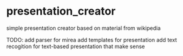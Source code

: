 # presentation_creator
simple presentation creator based on material from wikipedia


TODO:
add parser for mirea
add templates for presentation
add text recogition for text-based presentation that make sense
